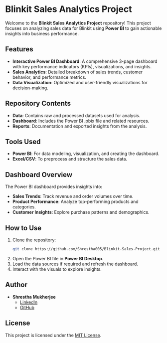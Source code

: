 # Blinkit Sales Analytics Project

Welcome to the **Blinkit Sales Analytics Project** repository! This project focuses on analyzing sales data for Blinkit using **Power BI** to gain actionable insights into business performance.

## Features

- **Interactive Power BI Dashboard**: A comprehensive 3-page dashboard with key performance indicators (KPIs), visualizations, and insights.
- **Sales Analytics**: Detailed breakdown of sales trends, customer behavior, and performance metrics.
- **Data Visualization**: Optimized and user-friendly visualizations for decision-making.

## Repository Contents

- **Data**: Contains raw and processed datasets used for analysis.
- **Dashboard**: Includes the Power BI .pbix file and related resources.
- **Reports**: Documentation and exported insights from the analysis.

## Tools Used

- **Power BI**: For data modeling, visualization, and creating the dashboard.
- **Excel/CSV**: To preprocess and structure the sales data.

## Dashboard Overview

The Power BI dashboard provides insights into:
- **Sales Trends**: Track revenue and order volumes over time.
- **Product Performance**: Analyze top-performing products and categories.
- **Customer Insights**: Explore purchase patterns and demographics.

## How to Use

1. Clone the repository:
   ```bash
   git clone https://github.com/Shrestha005/Blinkit-Sales-Project.git
   ```
2. Open the Power BI file in **Power BI Desktop**.
3. Load the data sources if required and refresh the dashboard.
4. Interact with the visuals to explore insights.

## Author

- **Shrestha Mukherjee**
  - [LinkedIn](https://www.linkedin.com/in/shrestha-mukherjee-7701ba267)
  - [GitHub](https://github.com/Shrestha005)

## License

This project is licensed under the [MIT License](LICENSE).
